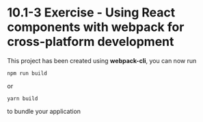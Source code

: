 # 10.1-3 Exercise - Using React components with webpack for cross-platform development

This project has been created using **webpack-cli**, you can now run

```
npm run build
```

or

```
yarn build
```

to bundle your application
